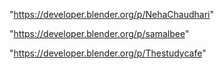 "https://developer.blender.org/p/NehaChaudhari"

"https://developer.blender.org/p/samalbee"

"https://developer.blender.org/p/Thestudycafe"

 
 
